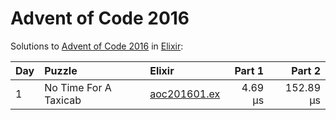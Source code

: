 # Advent of Code 2016

Solutions to [Advent of Code 2016](https://adventofcode.com/2016/) in [Elixir](https://elixir-lang.org/):

| Day  | Puzzle                | Elixir                                                |  Part 1 |    Part 2 |
| :--- | :-------------------- | :---------------------------------------------------- | ------: | --------: |
| 1    | No Time For A Taxicab | [aoc201601.ex](01_no_time_for_a_taxicab/aoc201601.ex) | 4.69 μs | 152.89 μs |
